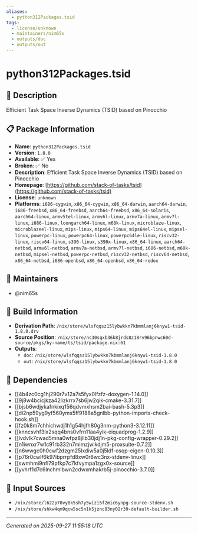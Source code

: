 ```yaml
---
aliases:
  - python312Packages.tsid
tags:
  - license/unknown
  - maintainers/nim65s
  - outputs/doc
  - outputs/out
---
```


# python312Packages.tsid

## 📝 Description

Efficient Task Space Inverse Dynamics (TSID) based on Pinocchio

## 📋 Package Information

- **Name**: `python312Packages.tsid`
- **Version**: `1.8.0`
- **Available**: ✅ Yes
- **Broken**: ✅ No
- **Description**: Efficient Task Space Inverse Dynamics (TSID) based on Pinocchio
- **Homepage**: [https://github.com/stack-of-tasks/tsid](https://github.com/stack-of-tasks/tsid)
- **License**: `unknown`
- **Platforms**: `i686-cygwin`, `x86_64-cygwin`, `x86_64-darwin`, `aarch64-darwin`, `i686-freebsd`, `x86_64-freebsd`, `aarch64-freebsd`, `x86_64-solaris`, `aarch64-linux`, `armv5tel-linux`, `armv6l-linux`, `armv7a-linux`, `armv7l-linux`, `i686-linux`, `loongarch64-linux`, `m68k-linux`, `microblaze-linux`, `microblazeel-linux`, `mips-linux`, `mips64-linux`, `mips64el-linux`, `mipsel-linux`, `powerpc-linux`, `powerpc64-linux`, `powerpc64le-linux`, `riscv32-linux`, `riscv64-linux`, `s390-linux`, `s390x-linux`, `x86_64-linux`, `aarch64-netbsd`, `armv6l-netbsd`, `armv7a-netbsd`, `armv7l-netbsd`, `i686-netbsd`, `m68k-netbsd`, `mipsel-netbsd`, `powerpc-netbsd`, `riscv32-netbsd`, `riscv64-netbsd`, `x86_64-netbsd`, `i686-openbsd`, `x86_64-openbsd`, `x86_64-redox`
## 👥 Maintainers

- @nim65s


## 🔧 Build Information

- **Derivation Path**: `/nix/store/wlsfqqsz15lybwkkn7kbmmlanj6knyw1-tsid-1.8.0.drv`
- **Source Position**: `/nix/store/ns30sqxb36k8jrds8z18rv96bpnwc60d-source/pkgs/by-name/ts/tsid/package.nix:61`
- **Outputs**:
  - `doc`:  `/nix/store/wlsfqqsz15lybwkkn7kbmmlanj6knyw1-tsid-1.8.0`
  - `out`:  `/nix/store/wlsfqqsz15lybwkkn7kbmmlanj6knyw1-tsid-1.8.0`

## 🔗 Dependencies

- [[4b4zc0cg1hj290r7v12a7s5fyx0lfzfz-doxygen-1.14.0]]
- [[9j8w4bcicjkza42lizkrrx7sb6jw2qik-cmake-3.31.7]]
- [[bjsb6wdjykafnkixq156qdvmxhsm2bai-bash-5.3p3]]
- [[di2np59yg9yf560yms5ff9188a5gnlbb-python-imports-check-hook.sh]]
- [[fz0k8m7chhichwdj1h1g54hjfh80g3nm-python3-3.12.11]]
- [[knncsvhf3lx2sqq4bns0vfrn11aa4yik-eiquadprog-1.2.9]]
- [[lvdvlk7cwad5mna0wfpz8jllb30jdj1n-pkg-config-wrapper-0.29.2]]
- [[n1iwnxr7w1c91rb332n7mimzjwlkdjm5-proxsuite-0.7.2]]
- [[n6wwgc0h0cwf2dzgm25lxdiw5a0j5ldf-osqp-eigen-0.10.3]]
- [[p76r0cwlf6k97ibprrpfd8xw0r8wc3nx-stdenv-linux]]
- [[swmhmi9nfl79pfkp7c7kfvympa1zgx0x-source]]
- [[yvhrf1d7c6lnchmlbwn2cdwxmhakrb5j-pinocchio-3.7.0]]

## 📁 Input Sources

- `/nix/store/l622p70vy8k5sh7y5wizi5f2mic6ynpg-source-stdenv.sh`
- `/nix/store/shkw4qm9qcw5sc5n1k5jznc83ny02r39-default-builder.sh`

---
*Generated on 2025-09-27 11:55:18 UTC*
